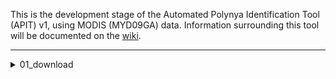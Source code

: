 This is the development stage of the Automated Polynya Identification Tool (APIT) v1, using MODIS (MYD09GA) data. Information surrounding this tool will be documented on the [wiki](https://argans.atlassian.net/wiki/spaces/SO/overview?homepageId=995393752 "SO-Fresh Wiki").

***
<details>
    <summary>01_download</summary>

    MODIS imagery is downloaded from the [The Land Processes Distributed Active Archive Centre](https://lpdaac.usgs.gov/ "LPDAAC"), where "True-Colour Images" of NASA products are able to be downloaded. 

    The product used for this tool is MODIS MYD09GA, where images of each MODIS tile:
    * Contain RGB band information.
    * Are ~ 30 - 40 kb in size.
    * Rich archive dating from 2002 - present. 
    * Available in version [006](https://e4ftl01.cr.usgs.gov/MOLA/MYD09GA.006/ "MYD09GA.006") and [061](https://e4ftl01.cr.usgs.gov/MOLA/MYD09GA.061/ "MYD09GA.061").

        <summary>1.1 extract_urls.py</summary>
        
        | Inputs        | Shorthand     | What is it?  |
        | ------------- |:-------------:| ------------:|
        | startDate     |       -s      | Start date (YYYY-MM-DD). |
        | endDate       |       -e      | End date (YYYY-MM-DD). |
        | outpath       |       -o      |    Path to where the textfile is saved. |
        | version       |       -v      |    MODIS data version (006 or 061). |

        ###### Example:
        ```
        python SO-FRESH/01_download/extract_urls.py -s 2017-01-01 -e 2017-12-31 -o download_text/ -v 006
        ```
        ###### Extra information:
        * Line 97 - The final value is the tile of interest - this should be modified based on v tile of interest.

        <summary>1.2 DAAC_data_download.py</summary>

        | Inputs        | Shorthand     | What is it?  |
        | ------------- |:-------------:| ------------:|
        | directory     |       -dir      | Specification of output directory. |
        | files       |       -f      | Filepath to textfile created in previous step. |

        ###### Example:
        ```
        python SO-FRESH/01_download/DAAC_data_download.py -dir download_imagery/ -f download_text/imagery.txt
        ```
        ###### Extra information:
        * Source: https://git.earthdata.nasa.gov/projects/LPDUR/repos/daac_data_download_python/browse
        * Login details are required in the '.netrc' file in the following format:
        ```
        machine urs.earthdata.nasa.gov
        login jhickson
        password password123
        ```

<details>

***

## 02_preprocess

## 03_classification

## 04_identify

## 05_filter

## 06_compare